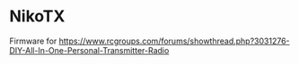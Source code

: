 # NikoTX
Firmware for https://www.rcgroups.com/forums/showthread.php?3031276-DIY-All-In-One-Personal-Transmitter-Radio
